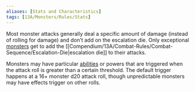 ```yaml
---
aliases: [Stats and Characteristics]
tags: [13A/Monsters/Rules/Stats]
---
```


Most monster attacks generally deal a specific amount of damage (instead of rolling for damage) and don’t add on the escalation die. Only exceptional [monsters](../Monsters.md) get to add the [[Compendium/13A/Combat-Rules/Combat-Sequence/Escalation-Die|escalation die]] to their attacks.

Monsters may have particular [abilities](Compendium/13A/Character-Rules/Abilities.md) or powers that are triggered when the attack roll is greater than a certain threshold. The default trigger happens at a 16+ monster d20 attack roll, though unpredictable monsters may have effects trigger on other rolls.
